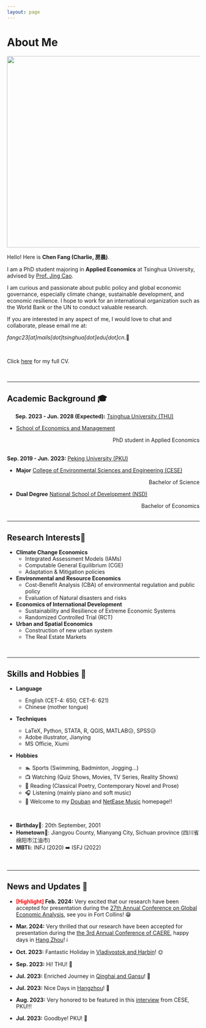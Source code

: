 ```yaml
---
layout: page
---
```

# About Me

<img src="https://charlie-pku.github.io/trip_2023.jpg" class="floatpic" width="750" height="500">

<br>

Hello! Here is **Chen Fang (Charlie, 房晨)**.

I am a PhD student majoring in **Applied Economics** at Tsinghua University, advised by [Prof. Jing Cao](https://chinaproject.harvard.edu/people/jing-cao).

I am curious and passionate about public policy and global economic governance, especially climate change, sustainable development, and economic resilience. I hope to work for an international organization such as the World Bank or the UN to conduct valuable research.

If you are interested in any aspect of me, I would love to chat and collaborate, please email me at: 

*fangc23[at]mails[dot]tsinghua[dot]edu[dot]cn*.📍

<br>

Click [here](https://charlie-pku.github.io/file/CV/CV_Chen.pdf) for my full CV.

<br>

---

## Academic Background 🎓

&#8194; &#8194; **Sep. 2023 - Jun. 2028 (Expected):** [Tsinghua University (THU)](https://www.tsinghua.edu.cn/)

- [School of Economics and Management](https://www.sem.tsinghua.edu.cn/)

<div style="text-align:right;">
    PhD student in Applied Economics
</div>

<br>


**Sep. 2019 - Jun. 2023:** [Peking University (PKU)](https://www.pku.edu.cn/) 

- **Major**		[College of Environmental Sciences and Engineering (CESE)](https://cese.pku.edu.cn/)

<div style="text-align:right;">
    Bachelor of Science
</div>

- **Dual Degree** 	[National School of Development (NSD)](http://nsd.pku.edu.cn/)

<div style="text-align:right;">
    Bachelor of Economics
</div>

<!-- - **Minor**		International Organization Talent Training Certificate Program -->

<br>

---

## Research Interests🔖

- **Climate Change Economics**
  - Integrated Assessment Models (IAMs)
  - Computable General Equilibrium (CGE)
  - Adaptation & Mitigation policies
- **Environmental and Resource Economics**
  - Cost-Benefit Analysis (CBA) of environmental regulation and public policy
  - Evaluation of Natural disasters and risks
- **Economics of International Development**
  - Sustainability and Resilience of Extreme Economic Systems
  - Randomized Controlled Trial (RCT)
- **Urban and Spatial Economics**
  - Construction of new urban system
  - The Real Estate Markets

<br>

<!-- My current research focuses on practical problems that artificial intelligence faces in real life.

I wish to devote my talent to this meaningful cause and bring well-being to society. -->

---

## Skills and Hobbies 🚩

- **Language**
  - English (CET-4: 650; CET-6: 621)
  - Chinese (mother tongue)

- **Techniques**
  - LaTeX, Python, STATA, R, QGIS, MATLAB😥, SPSS😥 
  - Adobe illustrator, Jianying
  - MS Officie, Xiumi


- **Hobbies**
  - 🏊 Sports (Swimming, Badminton, Jogging...)
  - 📺 Watching (Quiz Shows, Movies, TV Series, Reality Shows)
  - 📖 Reading (Classical Poetry, Contemporary Novel and Prose)
  - 🎧 Listening (mainly piano and soft music) 
  - 🔗 Welcome to my [Douban](https://www.douban.com/people/llvintagell/?_i=7918178VKIvn7g) and [NetEase Music](https://music.163.com/#/user/home?id=315155365) homepage!!

<br>

- **Birthday**🎂: 20th September, 2001
- **Hometown**🏡: Jiangyou County, Mianyang City, Sichuan province (四川省绵阳市江油市)
- **MBTI**ℹ️: INFJ (2020) ➡️ ISFJ (2022)

<br>


---

## News and Updates 📨

- **<font color='red'>[Highlight] </font> Feb. 2024:** Very excited that our research have been accepted for presentation during the [27th Annual Conference on Global Economic Analysis](https://www.gtap.agecon.purdue.edu/events/Conferences/2024/index.aspx), see you in Fort Collins! 😁

- **Mar. 2024:** Very thrilled that our research have been accepted for presentation during the [the 3rd Annual Conference of CAERE](http://www.caere.org/), happy days in [Hang Zhou](https://mp.weixin.qq.com/s/R1SMwQkPnT1vl2RaqjoN0w)! ℹ️

- **Oct. 2023:** Fantastic Holiday in [Vladivostok and Harbin](https://mp.weixin.qq.com/s/J1xEEw_rVxnN3jOz3XRklA)! 🌞

- **Sep. 2023:** Hi! THU! 🏫

- **Jul. 2023:** Enriched Journey in [Qinghai and Gansu](https://mp.weixin.qq.com/s/jHh41LKx_3fV7STTZdbfFw)! 🐪

- **Jul. 2023:** Nice Days in [Hangzhou](https://mp.weixin.qq.com/s/nCI595vR34eP4ZCwd1JF_w)! 🐾

- **Aug. 2023:** Very honored to be featured in this [interview](https://mp.weixin.qq.com/s/nwJ-w7q_wHt3VQYaUwvdfw) from CESE, PKU!!! 

- **Jul. 2023:** Goodbye! PKU! 🏫

<br>

<!-- <blockquote class="twitter-tweet"><p lang="en" dir="ltr">Contact me if you have any leads! 😁 <a href="https://t.co/GxdTPnCzE6">pic.twitter.com/GxdTPnCzE6</a></p>— Chen FANG <a href="https://twitter.com/Charlie_Fang_/status/1777312207501439088">December 23, 2023</a></blockquote> <script async src="https://platform.twitter.com/widgets.js" charset="utf-8"></script> -->

